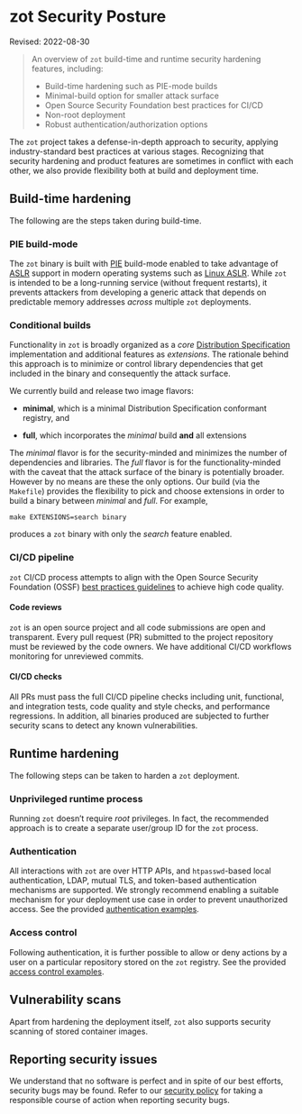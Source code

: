 # zot Security Posture

Revised: 2022-08-30

> An overview of `zot` build-time and runtime security hardening features, including:
>
> -   Build-time hardening such as PIE-mode builds
> -   Minimal-build option for smaller attack surface
> -   Open Source Security Foundation best practices for CI/CD
> -   Non-root deployment
> -   Robust authentication/authorization options


The `zot` project takes a defense-in-depth approach to security, applying industry-standard best practices at various stages. Recognizing that security hardening and product features are sometimes in conflict with each other, we also provide flexibility both at build and deployment time.

## Build-time hardening

The following are the steps taken during build-time.

### PIE build-mode

The `zot` binary is built with [PIE](https://en.wikipedia.org/wiki/Position-independent_code) build-mode enabled to take advantage of [ASLR](https://en.wikipedia.org/wiki/Address_space_layout_randomization) support in modern operating systems such as [Linux ASLR](https://lwn.net/Articles/569635/). While `zot` is intended to be a long-running service (without frequent restarts), it prevents attackers from developing a generic attack that depends on predictable memory addresses *across* multiple `zot` deployments.

### Conditional builds

Functionality in `zot` is broadly organized as a *core* [Distribution Specification](https://github.com/opencontainers/distribution-spec) implementation and additional features as *extensions*. The rationale behind this approach is to minimize or control library dependencies that get included in the binary and consequently the attack surface.

We currently build and release two image flavors:

-   **minimal**, which is a minimal Distribution Specification
    conformant registry, and

-   **full**, which incorporates the *minimal* build **and** all
    extensions

The *minimal* flavor is for the security-minded and minimizes the number of dependencies and libraries. The *full* flavor is for the functionality-minded with the caveat that the attack surface of the binary is potentially broader. However by no means are these the only options. Our build (via the `Makefile`) provides the flexibility to pick and choose extensions in order to build a binary between *minimal* and *full*. For example,

`make EXTENSIONS=search binary`

produces a `zot` binary with only the *search* feature enabled.

### CI/CD pipeline

`zot` CI/CD process attempts to align with the Open Source Security Foundation (OSSF) [best practices guidelines](https://bestpractices.coreinfrastructure.org/en) to achieve high code quality.

#### Code reviews

`zot` is an open source project and all code submissions are open and transparent. Every pull request (PR) submitted to the project repository must be reviewed by the code owners. We have additional CI/CD workflows monitoring for unreviewed commits.

#### CI/CD checks

All PRs must pass the full CI/CD pipeline checks including unit, functional, and integration tests, code quality and style checks, and performance regressions. In addition, all binaries produced are subjected to further security scans to detect any known vulnerabilities.

## Runtime hardening

The following steps can be taken to harden a `zot` deployment.

### Unprivileged runtime process

Running `zot` doesn’t require *root* privileges. In fact, the recommended approach is to create a separate user/group ID for the `zot` process.

### Authentication

All interactions with `zot` are over HTTP APIs, and `htpasswd`-based local authentication, LDAP, mutual TLS, and token-based authentication mechanisms are supported. We strongly recommend enabling a suitable mechanism for your deployment use case in order to prevent unauthorized access. See the provided [authentication examples](https://github.com/project-zot/zot/tree/main/examples).

### Access control

Following authentication, it is further possible to allow or deny actions by a user on a particular repository stored on the `zot` registry. See the provided [access control examples](https://github.com/project-zot/zot/tree/main/examples).

## Vulnerability scans

Apart from hardening the deployment itself, `zot` also supports security
scanning of stored container images.

## Reporting security issues

We understand that no software is perfect and in spite of our best efforts, security bugs may be found. Refer to our [security policy](https://github.com/project-zot/zot/blob/main/SECURITY.md) for taking a responsible course of action when reporting security bugs.
